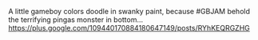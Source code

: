 A little gameboy colors doodle in swanky paint, because  #GBJAM  behold the terrifying pingas monster in bottom… https://plus.google.com/109440170884180647149/posts/RYhKEQRGZHG